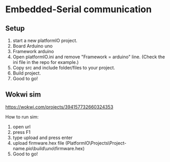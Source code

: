 # Embedded-Serial communication

## Setup
1. start a new platformIO project.
2. Board Arduino uno
3. Framework arduino
4. Open platformIO.ini and remove "Framework = arduino" line. (Check the ini file in the repo for example.)
5. Copy src and include folder/files to your project.
6. Build project.
7. Good to go!


## Wokwi sim
https://wokwi.com/projects/394157732660324353

How to run sim:
1. open url
2. press F1
3. type upload and press enter
4. upload firmware.hex file (PlatformIO\Projects\Project-name\.pio\build\uno\firmware.hex)
5. Good to go!
